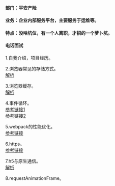 #### 部门：平安产险
#### 业务：企业内部服务平台，主要服务于运维等。
#### 特点：没啥坑位，有一个人离职，才招的一个萝卜坑。
  
#### 电话面试
1.自我介绍，项目经历。  
  
2.浏览器常见的存储方式。  
[解析](https://github.com/Vitaminaq/interview-collection/issues/14)
  
3.浏览器缓存。   
[解析](https://github.com/Vitaminaq/interview-collection/issues/15)
  
4.事件循环。  
[参考链接1](https://github.com/Advanced-Frontend/Daily-Interview-Question/issues/7)  
[参考链接2](https://zhuanlan.zhihu.com/p/142742003)  
  
5.webpack的性能优化。  
[参考链接](https://zhuanlan.zhihu.com/p/490076369)  
  
6.https。  
[参考链接](https://www.jianshu.com/p/14cd2c9d2cd2)  
  
7.h5与原生通信。  
[解析](https://github.com/Vitaminaq/interview-collection/issues/17)
  
8.requestAnimationFrame。  
  
